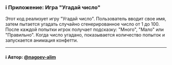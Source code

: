 ### ℹ️ Приложение: Игра "Угадай число"

Этот код реализует игру "Угадай число". Пользователь вводит свое имя, затем пытается угадать
случайно сгенерированное число от 1 до 100. После каждой попытки игрок получает подсказку:
"Много", "Мало" или "Правильно". Когда число угадано, показывается количество попыток и
запускается анимация конфетти.

-----
#### ℹ️ Автор: [@nagoev-alim](https://github.com/nagoev-alim)

